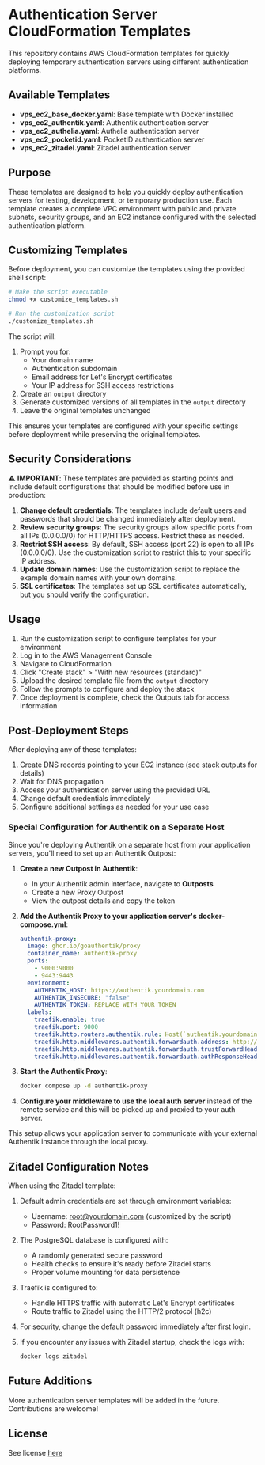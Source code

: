 # Authentication Server CloudFormation Templates

This repository contains AWS CloudFormation templates for quickly deploying temporary authentication servers using different authentication platforms.

## Available Templates

- **vps_ec2_base_docker.yaml**: Base template with Docker installed
- **vps_ec2_authentik.yaml**: Authentik authentication server
- **vps_ec2_authelia.yaml**: Authelia authentication server
- **vps_ec2_pocketid.yaml**: PocketID authentication server
- **vps_ec2_zitadel.yaml**: Zitadel authentication server

## Purpose

These templates are designed to help you quickly deploy authentication servers for testing, development, or temporary production use. Each template creates a complete VPC environment with public and private subnets, security groups, and an EC2 instance configured with the selected authentication platform.

## Customizing Templates

Before deployment, you can customize the templates using the provided shell script:

```bash
# Make the script executable
chmod +x customize_templates.sh

# Run the customization script
./customize_templates.sh
```

The script will:
1. Prompt you for:
   - Your domain name
   - Authentication subdomain
   - Email address for Let's Encrypt certificates
   - Your IP address for SSH access restrictions
2. Create an `output` directory
3. Generate customized versions of all templates in the `output` directory
4. Leave the original templates unchanged

This ensures your templates are configured with your specific settings before deployment while preserving the original templates.

## Security Considerations

⚠️ **IMPORTANT**: These templates are provided as starting points and include default configurations that should be modified before use in production:

1. **Change default credentials**: The templates include default users and passwords that should be changed immediately after deployment.
2. **Review security groups**: The security groups allow specific ports from all IPs (0.0.0.0/0) for HTTP/HTTPS access. Restrict these as needed.
3. **Restrict SSH access**: By default, SSH access (port 22) is open to all IPs (0.0.0.0/0). Use the customization script to restrict this to your specific IP address.
4. **Update domain names**: Use the customization script to replace the example domain names with your own domains.
5. **SSL certificates**: The templates set up SSL certificates automatically, but you should verify the configuration.

## Usage

1. Run the customization script to configure templates for your environment
2. Log in to the AWS Management Console
3. Navigate to CloudFormation
4. Click "Create stack" > "With new resources (standard)"
5. Upload the desired template file from the `output` directory
6. Follow the prompts to configure and deploy the stack
7. Once deployment is complete, check the Outputs tab for access information

## Post-Deployment Steps

After deploying any of these templates:

1. Create DNS records pointing to your EC2 instance (see stack outputs for details)
2. Wait for DNS propagation
3. Access your authentication server using the provided URL
4. Change default credentials immediately
5. Configure additional settings as needed for your use case

### Special Configuration for Authentik on a Separate Host

Since you're deploying Authentik on a separate host from your application servers, you'll need to set up an Authentik Outpost:

1. **Create a new Outpost in Authentik**:
   - In your Authentik admin interface, navigate to **Outposts**
   - Create a new Proxy Outpost
   - View the outpost details and copy the token

2. **Add the Authentik Proxy to your application server's docker-compose.yml**:

   ```yaml
   authentik-proxy:
     image: ghcr.io/goauthentik/proxy
     container_name: authentik-proxy
     ports:
       - 9000:9000
       - 9443:9443
     environment:
       AUTHENTIK_HOST: https://authentik.yourdomain.com
       AUTHENTIK_INSECURE: "false"
       AUTHENTIK_TOKEN: REPLACE_WITH_YOUR_TOKEN
     labels:
       traefik.enable: true
       traefik.port: 9000
       traefik.http.routers.authentik.rule: Host(`authentik.yourdomain.com`) && PathPrefix(`/outpost.goauthentik.io/`)
       traefik.http.middlewares.authentik.forwardauth.address: http://authentik-proxy:9000/outpost.goauthentik.io/auth/traefik
       traefik.http.middlewares.authentik.forwardauth.trustForwardHeader: true
       traefik.http.middlewares.authentik.forwardauth.authResponseHeaders: X-authentik-username,X-authentik-groups,X-authentik-entitlements,X-authentik-email,X-authentik-name,X-authentik-uid,X-authentik-jwt,X-authentik-meta-jwks,X-authentik-meta-outpost,X-authentik-meta-provider,X-authentik-meta-app,X-authentik-meta-version
   ```

3. **Start the Authentik Proxy**:
   ```bash
   docker compose up -d authentik-proxy
   ```

4. **Configure your middleware to use the local auth server** instead of the remote service and this will be picked up and proxied to your auth server.

This setup allows your application server to communicate with your external Authentik instance through the local proxy.

## Zitadel Configuration Notes

When using the Zitadel template:

1. Default admin credentials are set through environment variables:
   - Username: root@yourdomain.com (customized by the script)
   - Password: RootPassword1!

2. The PostgreSQL database is configured with:
   - A randomly generated secure password
   - Health checks to ensure it's ready before Zitadel starts
   - Proper volume mounting for data persistence

3. Traefik is configured to:
   - Handle HTTPS traffic with automatic Let's Encrypt certificates
   - Route traffic to Zitadel using the HTTP/2 protocol (h2c)

4. For security, change the default password immediately after first login.

5. If you encounter any issues with Zitadel startup, check the logs with:
   ```bash
   docker logs zitadel
   ```

## Future Additions

More authentication server templates will be added in the future. Contributions are welcome!

## License

See license [here](LICENSE)
